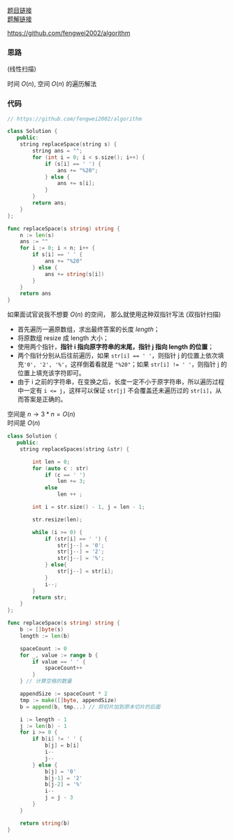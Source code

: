 [题目链接](https://leetcode-cn.com/problems/ti-huan-kong-ge-lcof/)  
[题解链接](https://leetcode-cn.com/problems/ti-huan-kong-ge-lcof/solution/jz05-fengwei2002-liang-chong-fang-fa-by-zhy3g/)

https://github.com/fengwei2002/algorithm

### 思路
(线性扫描)

时间 $O(n)$, 空间 $O(n)$ 的遍历解法

### 代码

``` cpp
// https://github.com/fengwei2002/algorithm

class Solution {
   public:
    string replaceSpace(string s) {
        string ans = "";
        for (int i = 0; i < s.size(); i++) {
            if (s[i] == ' ') {
                ans += "%20";
            } else {
                ans += s[i];
            }
        }
        return ans;
    }
};
```

``` go 
func replaceSpace(s string) string {
    n := len(s)
    ans := ""
    for i := 0; i < n; i++ {
        if s[i] == ' ' {
            ans += "%20"
        } else {
            ans += string(s[i])
        }
    }
    return ans
}
```

如果面试官说我不想要 $O(n)$ 的空间， 那么就使用这种双指针写法
(双指针扫描)

- 首先遍历一遍原数组，求出最终答案的长度 $length$；
- 将原数组 resize 成 length 大小；
- 使用两个指针，**指针 i 指向原字符串的末尾，指针 j 指向 length 的位置**；
- 两个指针分别从后往前遍历，如果 `str[i] == ' '`，则指针 j 的位置上依次填充`'0', '2', '%'`，这样倒着看就是 `"%20"`；如果 `str[i] != ' '`，则指针 j 的位置上填充该字符即可。
- 由于 i 之前的字符串，在变换之后，长度一定不小于原字符串，所以遍历过程中一定有 `i <= j`，这样可以保证 `str[j]` 不会覆盖还未遍历过的 `str[i]`，从而答案是正确的。

空间是 $n \to 3*n = O(n)$   
时间是 $O(n)$


``` cpp 
class Solution {
   public:
    string replaceSpaces(string &str) {

        int len = 0;
        for (auto c : str)
            if (c == ' ')
                len += 3;
            else
                len ++ ;

        int i = str.size() - 1, j = len - 1;

        str.resize(len);

        while (i >= 0) {
            if (str[i] == ' ') {
                str[j--] = '0';
                str[j--] = '2';
                str[j--] = '%';
            } else{
                str[j--] = str[i];
            } 
            i--;
        }
        return str;
    }
};
```


``` go 
func replaceSpace(s string) string {
    b := []byte(s)
    length := len(b)

    spaceCount := 0
    for _, value := range b {
        if value == ' ' {
            spaceCount++
        }
    } // 计算空格的数量

    appendSize := spaceCount * 2
    tmp := make([]byte, appendSize)
    b = append(b, tmp...) // 将切片加到原本切片的后面

    i := length - 1
    j := len(b) - 1
    for i >= 0 {
        if b[i] != ' ' {
            b[j] = b[i]
            i--
            j--
        } else {
            b[j] = '0'
            b[j-1] = '2'
            b[j-2] = '%'
            i--
            j = j - 3
        }
    }

    return string(b)
}
```